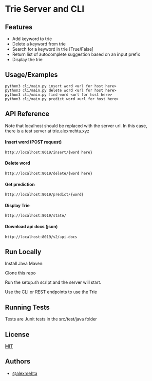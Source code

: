 # Trie Server and CLI

## Features

- Add keyword to trie
- Delete a keyword from trie
- Search for a keyword in trie [True/False]
- Return list of autocomplete suggestion based on an input prefix
- Display the trie

## Usage/Examples

```
python3 cli/main.py insert word <url for host here>
python3 cli/main.py delete word <url for host here>
python3 cli/main.py find word <url for host here>
python3 cli/main.py predict word <url for host here>

```

## API Reference

Note that localhost should be replaced with the server url. In this case, there is a test server at trie.alexmehta.xyz

#### Insert word (POST request)

```http://localhost:8019/insert/{word here}```

#### Delete word

```http://localhost:8019/delete/{word here}```

#### Get prediction

```http://localhost:8019/predict/{word}```

#### Display Trie

```http://localhost:8019/state/```

#### Download api docs (json)

```http://localhost:8019/v2/api-docs```

## Run Locally

Install Java Maven

Clone this repo

Run the setup.sh script and the server will start.

Use the CLI or REST endpoints to use the Trie

## Running Tests

Tests are Junit tests in the src/test/java folder

## License

[MIT](https://choosealicense.com/licenses/mit/)

## Authors

- [@alexmehta](https://www.github.com/alexmehta)

